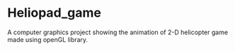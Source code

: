 # Heliopad_game
A computer graphics project showing the animation of 2-D helicopter game made using openGL library.
